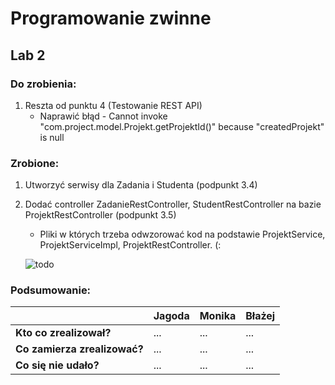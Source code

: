 # Programowanie zwinne

## Lab 2
### Do zrobienia:
1. Reszta od punktu 4 (Testowanie REST API)
    - Naprawić błąd - Cannot invoke "com.project.model.Projekt.getProjektId()" because "createdProjekt" is null
    
### Zrobione:
1. Utworzyć serwisy dla Zadania i Studenta (podpunkt 3.4)
2. Dodać controller ZadanieRestController, StudentRestController na bazie ProjektRestController (podpunkt 3.5)
    - Pliki w których trzeba odwzorować kod na podstawie ProjektService, ProjektServiceImpl, ProjektRestController. (:
    
     ![todo](https://i.imgur.com/hiB7hws.png)
    
### Podsumowanie:
|  |  **Jagoda** |  **Monika** |  **Błażej**
| --- | --- | --- | --- |
|  **Kto co zrealizował?** | ... | ... | ... |
|  **Co zamierza zrealizować?** | ... | ... | ... |
|  **Co się nie udało?** | ... | ... | ... |
